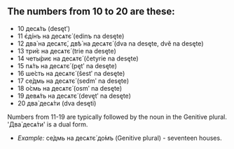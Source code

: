 ## The numbers from 10 to 20 are these:

*   10 десѧ́ть (desętʹ)
*   11 є҆ді́нъ на десѧтє́ (edinъ na desęte)
*   12 два̀ на десѧтє́, двѣ̀ на десѧтє́ (dva na desęte, dvě na desęte)
*   13 три́є на десѧтє́ (trie na desęte)
*   14 четы́риє на десѧтє́ (četyrie na desęte)
*   15 пѧ́ть на десѧтє́ (pętʹ na desęte)
*   16 ше́сть на десѧтє́ (šestʹ na desęte)
*   17 се́дмь на десѧтє́ (sedmʹ na desęte)
*   18 о́смь на десѧтє́ (osmʹ na desęte)
*   19 девѧ́ть на десѧтє́ (devętʹ na desęte)
*   20 два̀ десѧ́ти (dva desęti)

Numbers from 11-19 are typically followed by the noun in the Genitive plural. 'Два̀ десѧ́ти' is a dual form.

*   _Example:_ се́дмь на десѧтє́ до́мъ (Genitive plural) - seventeen houses.